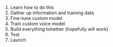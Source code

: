 1. Learn how to do this 
2. Gather up information and training data 
3. Fine-tune custom model
4. Train custom voice model
5. Build everything tohether (hopefully will work)
6. Test
7. Launch
